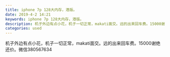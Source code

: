 ```yaml
---
title: iphone 7p 128大内存，港版。
date: 2019-4-2 14:21
keywords: iphone 7p 128大内存，港版。
description: 机子外边有点小花，机子一切正常，makati面交。远的出来回车费。15000谢绝还价。微信380567634
categories: used
---
```

<td class="t_f" id="postmessage_3374313">

机子外边有点小花，机子一切正常，makati面交。远的出来回车费。15000谢绝还价。微信380567634<br/>
</td>
